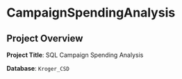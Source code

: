 # CampaignSpendingAnalysis
## Project Overview

**Project Title**: SQL Campaign Spending Analysis

**Database**: `Kroger_CSD` 
